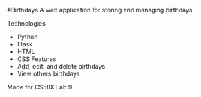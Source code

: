 #Birthdays
A web application for storing and managing birthdays.

Technologies
 - Python
 - Flask
 - HTML
 - CSS
Features
 - Add, edit, and delete birthdays
 - View others birthdays
 
 
 Made for CS50X Lab 9
